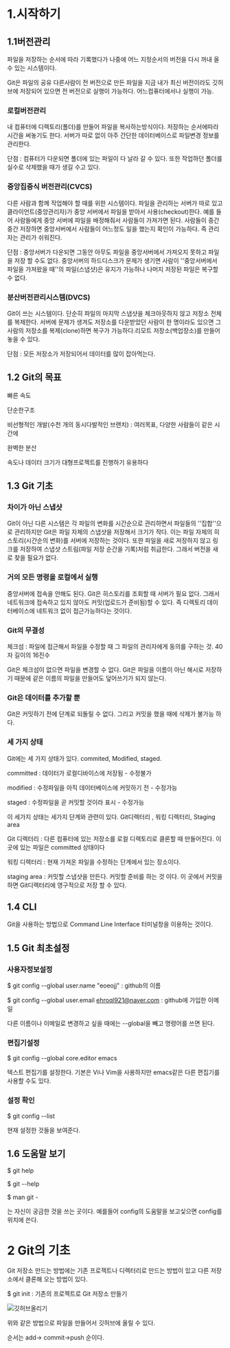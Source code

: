 # 1.시작하기

## 1.1버전관리

파일을 저장하는 순서에 따라 기록했다가 나중에 어느 지정순서의 버전을 다시 꺼내 올 수 있는 시스템이다.

Git은 파일의 공유 다른사람이 전 버전으로 만든 파일을 지금 내가 최신 버전이라도 깃허브에 저장되어 있으면 전 버전으로 실행이 가능하다. 어느컴퓨터에서나 실행이 가능.

### 로컬버전관리

내 컴퓨터에 디렉토리(폴더)를 만들어 파일을 복사하는방식이다. 저장하는 순서에따라 시간을 써놓기도 한다. 서버가 따로 없이 아주 간단한 데이터베이스로 파일변경 정보를 관리한다. 

단점 : 컴퓨터가 다운되면 폴더에 있는 파일이 다 날라 갈 수 있다. 또한 작업하던 폴더를 실수로 삭제했을 때가 생길 수고 있다. 

### 중앙집중식 버전관리(CVCS)

다른 사람과 함께 작업해야 할 때를 위한 시스템이다. 파일을 관리하는 서버가 따로 있고 클라이언트(중앙관리자)가 중앙 서버에서 파일을 받아서 사용(checkout)한다. 예를 들어 사람들에게 중앙 서버에 파일을 배정해줘서 사람들이 가져가면 된다. 사람들이 중간중간 저장하면 중앙서버에서 사람들이 어느정도 일을 했는지 확인이 가능하다. 즉 관리자는 관리가 쉬워진다.

단점 : 중앙서버가 다운되면 그동안 아무도 파일을 중앙서버에서 가져오지 못하고 파일을 저장 할 수도 없다. 중앙서버의 하드디스크가 문제가 생기면 사람이 ''중앙서버에서 파일을 가져왔을 때''의 파일(스냅샷)은 유지가 가능하나 나머지 저장된 파일은 복구할 수 없다.

### 분산버전관리시스템(DVCS)

Git이 쓰는 시스템이다. 단순히 파일의 마지막 스냅샷을 체크아웃하지 않고 저장소 전체를 복제한다. 서버에 문제가 생겨도 저장소를 다운받았던 사람이 한 명이라도 있으면 그 사람의 저장소를 복제(clone)하면 복구가 가능하다.리모트 저장소(백업장소)를 만들어 놓을 수 있다.

단점 : 모든 저장소가 저장되어서 데이터를 많이 잡아먹는다.

## 1.2 Git의 목표

빠른 속도 

단순한구조

비선형적인 개발(수천 개의 동시다발적인 브랜치) : 여러목표, 다양한 사람들이 같은 시간에

완벽한 분산

속도나 데이터 크기가 대형프로젝트를 진행하기 유용하다

## 1.3 Git 기초

### 차이가 아닌 스냅샷

Git이 아닌 다른 시스템은 각 파일의 변화를 시간순으로 관리하면서 파일들의 ''집합''으로 관리하지만 Git은 파일 자체의 스냅샷을 저장해서 크기가 작다. 이는 파일 자체의 히스토리(시간순의 변화)를 서버에 저장하는 것이다. 또한 파일을 새로 저장하지 않고 링크를 저장하여 스냅샷 스트림(파일 저장 순간을 기록)처럼 취급한다. 그래서 버전을 새로 찾을 필요가 없다.

### 거의 모든 명령을 로컬에서 실행

중앙서버에 접속을 안해도 된다. Git은 히스토리를 조회할 때 서버가 필요 없다. 그래서 네트워크에 접속하고 있지 않아도 커밋(업로드가 준비됨)할 수 있다. 즉 디렉토리 데이터베이스에 네트워크 없이 접근가능하다는 것이다.

### Git의 무결성

체크섬 : 파일에 접근해서 파일을 수정할 때 그 파일의 관리자에게 동의를 구하는 것. 40자 길이의 16진수

Git은 체크섬이 없으면 파일을 변경할 수 없다. Git은 파일을 이름이 아닌 해시로 저장하기 때문에 같은 이름의 파일을 만들어도 덮어쓰기가 되지 않는다. 

### Git은 데이터를 추가할 뿐

Git은 커밋하기 전에 단계로 되돌릴 수 없다. 그리고 커밋을 했을 때에 삭제가 불가능 하다. 

### 세 가지 상태

Git에는 세 가지 상태가 있다. commited, Modified, staged. 

committed : 데이터가 로컬디바이스에 저장됨 - 수정불가

modified : 수정파일을 아직 데이터베이스에 커밋하기 전 - 수정가능

staged : 수정파일을 곧 커밋할 것이라 표시 - 수정가능

이 세가지 상태는 세가지 단계와 관련이 있다. Git디렉터리 , 워킹 디렉터리, Staging area

Git 디렉터리 : 다른 컴퓨터에 있는 저장소를 로컬 디렉토리로 클론할 때 만들어진다. 이 곳에 있는 파일은 committed 상태이다

워킹 디렉터리 : 현재 가져온 파일을 수정하는 단계에서 있는 장소이다. 

staging area : 커밋할 스냅샷을 만든다. 커밋할 준비를 하는 것 이다. 이 곳에서 커밋을 하면 Git디렉터리에 영구적으로 저장 할 수 있다.

## 1.4 CLI

Git을 사용하는 방법으로 Command Line Interface 터미널창을 이용하는 것이다.

## 1.5 Git 최초설정

### 사용자정보설정

$ git config --global user.name "eoeojj" : github의 이름

$ git config --global user.email ehroql921@naver.com : github에 가입한 이메일

다른 이름이나 이메일로 변경하고 싶을 때에는 --global을 빼고 명령어를 쓰면 된다.

### 편집기설정

$ git config --global core.editor emacs

텍스트 편집기를 설정한다. 기본은 Vi나 Vim을 사용하지만 emacs같은 다른 편집기를 사용할 수도 있다. 

### 설정 확인

 $ git config --list 

현재 설정한 것들을 보여준다.

## 1.6 도움말 보기

$ git help<verb>

$ git <verb> --help

$ man git -<verb>

<verb>는 자신이 궁금한 것을 쓰는 곳이다. 예를들어 config의 도움말을 보고싳으면 config를 <verb>위치에 쓴다.

# 2 Git의 기초

Git 저장소 만드는 방법에는 기존 프로젝트나 디렉터리로 만드는 방법이 있고 다른 저장소에서 클론해 오는 방법이 있다.

$ git init  : 기존의 프로젝트로 Git 저장소 만들기

![깃허브올리기](C:\Users\이의정\Desktop\깃허브올리기.PNG)

위와 같은 방법으로 파일을 만들어서 깃허브에 올릴 수 있다.

순서는 add-> commit->push 순이다.